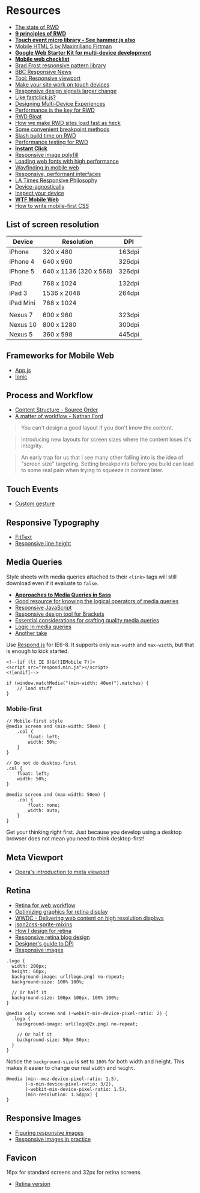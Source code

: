 # Resources

* [The state of RWD](http://webdesign.tutsplus.com/articles/the-state-of-responsive-web-design--cms-22878)
* [**9 principles of RWD**](http://blog.froont.com/9-basic-principles-of-responsive-web-design/)
* [**Touch event micro library - See hammer.js also**](http://quojs.tapquo.com/)
* [Mobile HTML 5 by Maximiliano Firtman](http://mobilehtml5.org/)
* [**Google Web Starter Kit for multi-device development**](https://developers.google.com/web/starter-kit/)
* [**Mobile web checklist**](http://www.luster.io/blog/9-29-14-mobile-web-checklist.html)
* [Brad Frost responsive pattern library](http://bradfrost.github.io/this-is-responsive/patterns.html)
* [BBC Responsive News](http://responsivenews.co.uk/)
* [Tool: Responsive viewport](http://cobyism.com/shapeshifter/)
* [Make your site work on touch devices](http://www.creativebloq.com/javascript/make-your-site-work-touch-devices-51411644)
* [Responsive design signals larger change](http://www.vanseodesign.com/web-design/responsive-design-signals-larger-change/)
* [Like fastclick.js?](http://filamentgroup.com/lab/tappy.html)
* [Designing Multi-Device Experiences](http://www.nirandfar.com/2014/07/how-successful-companies-design-for-users-multi-device-lives.html)
* [Performance is the key for RWD](http://www.smashingmagazine.com/2014/07/22/responsive-web-design-should-not-be-your-only-mobile-strategy/)
* [RWD Bloat](http://daverupert.com/2014/07/rwd-bloat-part-ii/)
* [How we make RWD sites load fast as heck](http://filamentgroup.com/lab/performance-rwd.html)
* [Some convenient breakpoint methods](http://restivejs.com/)
* [Slash build time on RWD](http://www.creativebloq.com/css3/slash-build-time-proportional-rwd-91412846)
* [Performance testing for RWD](https://github.com/lafikl/RWDPerf)
* [**Instant Click**](http://instantclick.io/)
* [Responsive image polyfill](https://github.com/aFarkas/respimage)
* [Loading web fonts with high performance](http://bdadam.com/blog/loading-webfonts-with-high-performance.html)
* [Wayfinding in mobile web](http://www.smashingmagazine.com/2014/10/13/wayfinding-for-the-mobile-web/)
* [Responsive, performant interfaces](https://github.com/mrmrs/tachyons/)
* [LA Times Responsive Philosophy](http://www.codeandtheory.com/things-we-make/responsive-philosophy)
* [Device-agnostically](http://www.smashingmagazine.com/smashing-newsletter-issue-123/)
* [Inspect your device](http://mydevice.io/)
* [**WTF Mobile Web**](http://wtfmobileweb.com/)
* [How to write mobile-first CSS](http://www.zell-weekeat.com/how-to-write-mobile-first-css/)

## List of screen resolution

|   Device  |       Resolution       |  DPI   |
| --------- | ---------------------- | ------ |
| iPhone    | 320 x 480              | 163dpi |
| iPhone 4  | 640 x 960              | 326dpi |
| iPhone 5  | 640 x 1136 (320 x 568) | 326dpi |
|           |                        |        |
| iPad      | 768 x 1024             | 132dpi |
| iPad 3    | 1536 x 2048            | 264dpi |
| iPad Mini | 768 x 1024             |        |
|           |                        |        |
| Nexus 7   | 600 x 960              | 323dpi |
| Nexus 10  | 800 x 1280             | 300dpi |
| Nexus 5   | 360 x 598              | 445dpi |

## Frameworks for Mobile Web

* [App.js](http://code.kik.com/app/2/index.html)
* [Ionic](http://ionicframework.com/)

## Process and Workflow

* [Content Structure - Source Order](https://vimeo.com/89535832)
* [A matter of workflow - Nathan Ford](http://www.iaskyouanswer.co.uk/nathan-ford.php)

> You can't design a good layout if you don't know the content.

> Introducing new layouts for screen sizes where the content loses it's integrity.

> An early trap for us that I see many other falling into is the idea of "screen size" targeting. Setting breakpoints before you build can lead to some real pain when trying to squeeze in content later.

## Touch Events

* [Custom gesture](https://developers.google.com/web/fundamentals/input/touch-input/touchevents/)

## Responsive Typography

* [FitText](http://fittextjs.com/)
* [Responsive line height](http://viljamis.com/blog/2014/responsive-line-height/)

## Media Queries

Style sheets with media queries attached to their `<link>` tags will still download even if it evaluate to `false`.

* [**Approaches to Media Queries in Sass**](http://css-tricks.com/approaches-media-queries-sass/)
* [Good resource for knowing the logical operators of media queries](https://developer.mozilla.org/en-US/docs/Web/Guide/CSS/Media_queries)
* [Responsive JavaScript](http://www.csskarma.com/blog/responsive-javascript/)
* [Responsive design tool for Brackets](http://www.leebrimelow.com/responsive-design-with-adobe-brackets/)
* [Essential considerations for crafting quality media queries](http://zomigi.com/blog/essential-considerations-for-crafting-quality-media-queries/)
* [Logic in media queries](http://css-tricks.com/logic-in-media-queries/)
* [Another take](http://sassmeister.com/gist/1a0a43f1511b9bd75adf)

Use [Respond.js](https://github.com/scottjehl/Respond) for IE6-8. It supports only `min-width` and `max-width`, but that is enough to kick started.

```
<!--[if (lt IE 9)&(!IEMobile 7)]>
<script src="respond.min.js"></script>
<![endif]-->
```

```
if (window.matchMedia("(min-width: 40em)").matches) {
	// load stuff}
```

### Mobile-first

```
// Mobile-first style
@media screen and (min-width: 50em) {
	.col {
		float: left;
		width: 50%;
	}
}

// Do not do desktop-first
.col {
	float: left;
	width: 50%;
}

@media screen and (max-width: 50em) {
	.col {
		float: none;
		width: auto;
	}
}
```

Get your thinking right first. Just because you develop using a desktop browser does not mean you need to think desktop-first!

## Meta Viewport

* [Opera's introduction to meta viewport](http://dev.opera.com/articles/view/an-introduction-to-meta-viewport-and-viewport/)

## Retina

* [Retina for web workflow](http://michieldegraaf.com/post/retina-for-web-workflow/)
* [Optimizing graphics for retina display](http://www.studiopress.com/design/css-background-size-graphics.htm)
* [WWDC - Delivering web content on high resolution displays](https://developer.apple.com/videos/wwdc/2012/?id=602)
* [json2css-sprite-mixins](https://github.com/bensmithett/json2css-sprite-mixins)
* [How I design for retina](https://medium.com/p/e905c9106a56)
* [Responsive retina blog design](http://paulstamatiou.com/responsive-retina-blog-design/)
* [Designer's guide to DPI](http://sebastien-gabriel.com/designers-guide-to-dpi/)
* [Responsive images](https://github.com/andismith/grunt-responsive-images)


```
.logo {
  width: 200px;
  height: 60px;
  background-image: url(logo.png) no-repeat;
  background-size: 100% 100%;

  // Or half it
  background-size: 100px 100px, 100% 100%;
}

@media only screen and (-webkit-min-device-pixel-ratio: 2) {
  .logo {
    background-image: url(logo@2x.png) no-repeat;

    // Or half it
    background-size: 50px 50px;
  }
}
```

Notice the `background-size` is set to `100%` for both width and height. This makes it easier to change our real `width` and `height`.

```
@media (min--moz-device-pixel-ratio: 1.5),
       (-o-min-device-pixel-ratio: 3/2),
       (-webkit-min-device-pixel-ratio: 1.5),
       (min-resolution: 1.5dppx) {
}
```

## Responsive Images

* [Figuring responsive images](http://css-tricks.com/video-screencasts/133-figuring-responsive-images/)
* [Responsive images in practice](http://alistapart.com/article/responsive-images-in-practice)

## Favicon

16px for standard screens and 32px for retina screens.

* [Retina version](http://xiconeditor.com/)